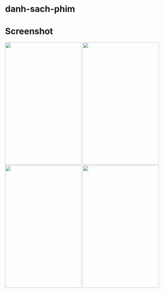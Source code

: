 # danh-sach-phim
# Screenshot
<img src="https://user-images.githubusercontent.com/22500109/28105642-842dc45c-670a-11e7-8389-0925d8903809.png" width="250" height="400"/>
<img src="https://user-images.githubusercontent.com/22500109/28105643-845e94ce-670a-11e7-90df-d1c37277f002.png" width="250" height="400"/>
<img src="https://user-images.githubusercontent.com/22500109/28105645-848f1536-670a-11e7-85cd-5496a38d0197.png" width="250" height="400"/>
<img src="https://user-images.githubusercontent.com/22500109/28105644-8477734a-670a-11e7-836d-fcacece71ebc.png" width="250" height="400"/>
